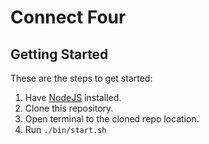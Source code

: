# Connect Four
## Getting Started

These are the steps to get started:

1. Have [NodeJS](https://nodejs.org/en/download/) installed.
2. Clone this repository.
3. Open terminal to the cloned repo location.
4. Run `./bin/start.sh`
